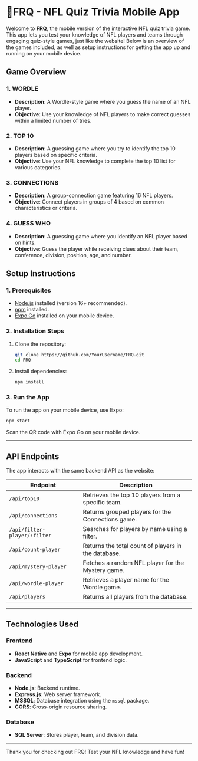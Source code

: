 # 🏈FRQ - NFL Quiz Trivia Mobile App

Welcome to **FRQ**, the mobile version of the interactive NFL quiz trivia game. This app lets you test your knowledge of NFL players and teams through engaging quiz-style games, just like the website! Below is an overview of the games included, as well as setup instructions for getting the app up and running on your mobile device.

## Game Overview

### 1. WORDLE
- **Description**: A Wordle-style game where you guess the name of an NFL player.
- **Objective**: Use your knowledge of NFL players to make correct guesses within a limited number of tries.

### 2. TOP 10
- **Description**: A guessing game where you try to identify the top 10 players based on specific criteria.
- **Objective**: Use your NFL knowledge to complete the top 10 list for various categories.

### 3. CONNECTIONS
- **Description**: A group-connection game featuring 16 NFL players.
- **Objective**: Connect players in groups of 4 based on common characteristics or criteria.

### 4. GUESS WHO
- **Description**: A guessing game where you identify an NFL player based on hints.
- **Objective**: Guess the player while receiving clues about their team, conference, division, position, age, and number.

## Setup Instructions

### 1. Prerequisites
- [Node.js](https://nodejs.org/) installed (version 16+ recommended).
- [npm](https://www.npmjs.com/) installed.
- [Expo Go](https://expo.dev/) installed on your mobile device.

### 2. Installation Steps

1. Clone the repository:
   ```bash
   git clone https://github.com/YourUsername/FRQ.git
   cd FRQ
   ```

2. Install dependencies:
   ```bash
   npm install
   ```

### 3. Run the App
To run the app on your mobile device, use Expo:
```bash
npm start
```
Scan the QR code with Expo Go on your mobile device.

---

## API Endpoints

The app interacts with the same backend API as the website:

| **Endpoint**                | **Description**                                          |
|-----------------------------|----------------------------------------------------------|
| `/api/top10`                | Retrieves the top 10 players from a specific team.       |
| `/api/connections`          | Returns grouped players for the Connections game.        |
| `/api/filter-player/:filter`| Searches for players by name using a filter.             |
| `/api/count-player`         | Returns the total count of players in the database.      |
| `/api/mystery-player`       | Fetches a random NFL player for the Mystery game.        |
| `/api/wordle-player`        | Retrieves a player name for the Wordle game.             |
| `/api/players`              | Returns all players from the database.                   |

---

## Technologies Used

### Frontend
- **React Native** and **Expo** for mobile app development.
- **JavaScript** and **TypeScript** for frontend logic.

### Backend
- **Node.js**: Backend runtime.
- **Express.js**: Web server framework.
- **MSSQL**: Database integration using the `mssql` package.
- **CORS**: Cross-origin resource sharing.

### Database
- **SQL Server**: Stores player, team, and division data.

---

Thank you for checking out FRQ! Test your NFL knowledge and have fun!
